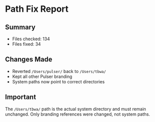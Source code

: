 # Path Fix Report

## Summary

- Files checked: 134
- Files fixed: 34

## Changes Made

- Reverted `/Users/pulser/` back to `/Users/tbwa/`
- Kept all other Pulser branding
- System paths now point to correct directories

## Important

The `/Users/tbwa/` path is the actual system directory and must remain unchanged.
Only branding references were changed, not system paths.
